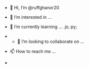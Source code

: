 - 👋 Hi, I’m @ruffghanor20
- 👀 I’m interested in ...
- 🌱 I’m currently learning ... .js; py;
- - 💞️ I’m looking to collaborate on ...
    
- 📫 How to reach me ...
- 

<!---
ruffghanor20/ruffghanor20 is a ✨ special ✨ repository because its `README.md` (this file) appears on your GitHub profile.
You can click the Preview link to take a look at your changes.
--->
